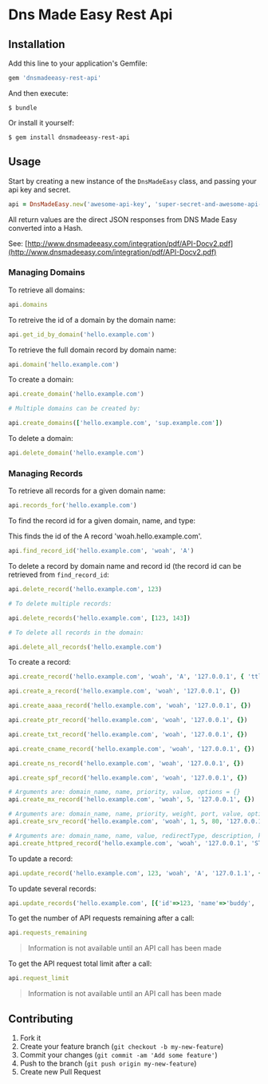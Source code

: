 Dns Made Easy Rest Api
==============

## Installation

Add this line to your application's Gemfile:

```ruby
gem 'dnsmadeeasy-rest-api'
```

And then execute:

```
$ bundle
```

Or install it yourself:

```
$ gem install dnsmadeeasy-rest-api
```

## Usage

Start by creating a new instance of the `DnsMadeEasy` class, and passing your api key and secret.

```ruby
api = DnsMadeEasy.new('awesome-api-key', 'super-secret-and-awesome-api-secret')
```

All return values are the direct JSON responses from DNS Made Easy converted into a Hash.

See: [http://www.dnsmadeeasy.com/integration/pdf/API-Docv2.pdf](http://www.dnsmadeeasy.com/integration/pdf/API-Docv2.pdf)

### Managing Domains

To retrieve all domains:

```ruby
api.domains
```

To retreive the id of a domain by the domain name:

```ruby
api.get_id_by_domain('hello.example.com')
```

To retrieve the full domain record by domain name:

```ruby
api.domain('hello.example.com')
```

To create a domain:

```ruby
api.create_domain('hello.example.com')

# Multiple domains can be created by:

api.create_domains(['hello.example.com', 'sup.example.com'])
```

To delete a domain:

```ruby
api.delete_domain('hello.example.com')
```

### Managing Records

To retrieve all records for a given domain name:

```ruby
api.records_for('hello.example.com')
```

To find the record id for a given domain, name, and type:

This finds the id of the A record 'woah.hello.example.com'.

```ruby
api.find_record_id('hello.example.com', 'woah', 'A')
```

To delete a record by domain name and record id (the record id can be retrieved from `find_record_id`:

```ruby
api.delete_record('hello.example.com', 123)

# To delete multiple records:

api.delete_records('hello.example.com', [123, 143])

# To delete all records in the domain:

api.delete_all_records('hello.example.com')
```

To create a record:

```ruby
api.create_record('hello.example.com', 'woah', 'A', '127.0.0.1', { 'ttl' => '60' })

api.create_a_record('hello.example.com', 'woah', '127.0.0.1', {})

api.create_aaaa_record('hello.example.com', 'woah', '127.0.0.1', {})

api.create_ptr_record('hello.example.com', 'woah', '127.0.0.1', {})

api.create_txt_record('hello.example.com', 'woah', '127.0.0.1', {})

api.create_cname_record('hello.example.com', 'woah', '127.0.0.1', {})

api.create_ns_record('hello.example.com', 'woah', '127.0.0.1', {})

api.create_spf_record('hello.example.com', 'woah', '127.0.0.1', {})

# Arguments are: domain_name, name, priority, value, options = {}
api.create_mx_record('hello.example.com', 'woah', 5, '127.0.0.1', {})

# Arguments are: domain_name, name, priority, weight, port, value, options = {}
api.create_srv_record('hello.example.com', 'woah', 1, 5, 80, '127.0.0.1', {})

# Arguments are: domain_name, name, value, redirectType, description, keywords, title, options = {}
api.create_httpred_record('hello.example.com', 'woah', '127.0.0.1', 'STANDARD - 302', 'a description', 'keywords', 'a title', {})
```

To update a record:

```ruby
api.update_record('hello.example.com', 123, 'woah', 'A', '127.0.1.1', { 'ttl' => '60' })
```

To update several records:

```ruby
api.update_records('hello.example.com', [{'id'=>123, 'name'=>'buddy', 'type'=>'A','value'=>'127.0.0.1'}], { 'ttl' => '60' })
```

To get the number of API requests remaining after a call:

```ruby
api.requests_remaining
```
>Information is not available until an API call has been made


To get the API request total limit after a call:
```ruby
api.request_limit
```
>Information is not available until an API call has been made

## Contributing

1. Fork it
2. Create your feature branch (`git checkout -b my-new-feature`)
3. Commit your changes (`git commit -am 'Add some feature'`)
4. Push to the branch (`git push origin my-new-feature`)
5. Create new Pull Request
